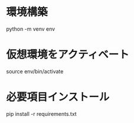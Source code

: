 # 環境構築
python -m venv env

# 仮想環境をアクティベート
source env/bin/activate

# 必要項目インストール
pip install -r requirements.txt